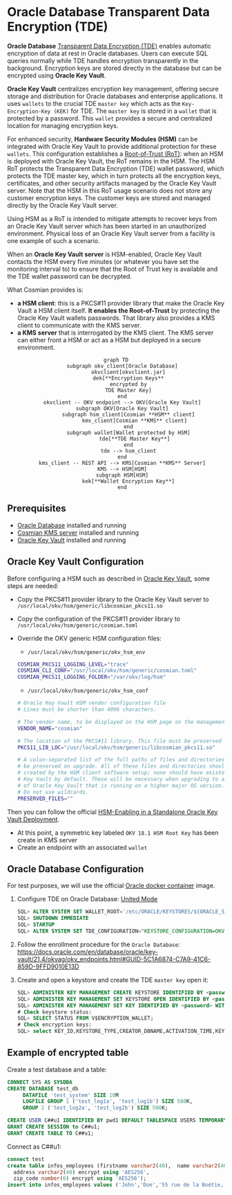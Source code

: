 # Oracle Database Transparent Data Encryption (TDE)

**Oracle Database** [Transparent Data Encryption (TDE)](https://docs.oracle.com/en/database/oracle/oracle-database/23/dbtde/introduction-to-transparent-data-encryption.html) enables automatic encryption of data at rest in Oracle databases. Users can execute SQL queries normally while TDE handles encryption transparently in the background. Encryption keys are stored directly in the database but can be encrypted using **Oracle Key Vault**.

**Oracle Key Vault** centralizes encryption key management, offering secure storage and distribution for Oracle databases and enterprise applications. It uses `wallets` to the crucial TDE `master key` which acts as the `Key-Encryption-Key (KEK)` for TDE. The `master key` is stored in a `wallet` that is protected by a password. This `wallet` provides a secure and centralized location for managing encryption keys.

For enhanced security, **Hardware Security Modules (HSM)** can be integrated with Oracle Key Vault to provide additional protection for these `wallets`. This configuration establishes a [Root-of-Trust (RoT)](https://docs.oracle.com/en/database/oracle/key-vault/18.5/okvhm/getting-started-hsm.html#GUID-DADA7E20-82E2-40C9-A63A-4A159EBD5F09): when an HSM is deployed with Oracle Key Vault, the RoT remains in the HSM. The HSM RoT protects the Transparent Data Encryption (TDE) wallet password, which protects the TDE master key, which in turn protects all the encryption keys, certificates, and other security artifacts managed by the Oracle Key Vault server. Note that the HSM in this RoT usage scenario does not store any customer encryption keys. The customer keys are stored and managed directly by the Oracle Key Vault server.

Using HSM as a RoT  is intended to mitigate attempts to recover keys from an Oracle Key Vault server which has been started in an unauthorized environment.
Physical loss of an Oracle Key Vault server from a facility is one example of such a scenario.

When an **Oracle Key Vault server** is HSM-enabled, Oracle Key Vault contacts the HSM every five minutes (or whatever you have set the monitoring interval to) to ensure that the Root of Trust key is available and the TDE wallet password can be decrypted.

What Cosmian provides is:

- **a HSM client**: this is a PKCS#11 provider library that make the Oracle Key Vault a HSM client itself. **It enables the Root-of-Trust** by protecting the Oracle Key Vault wallets passwords. That library also provides a KMS client to communicate with the KMS server.
- **a KMS server** that is interrogated by the KMS client. The KMS server can either front a HSM or act as a HSM but deployed in a secure environment.

<div align="center">

```mermaid
graph TD
    subgraph okv_client[Oracle Database]
        okvclient[okvclient.jar]
        dek[**Encryption Keys**
        encrypted by
        TDE Master Key]
    end
    okvclient -- OKV endpoint --> OKV[Oracle Key Vault]
    subgraph OKV[Oracle Key Vault]
        subgraph hsm_client[Cosmian **HSM** client]
            kms_client[Cosmian **KMS** client]
        end
        subgraph wallet[Wallet protected by HSM]
            tde[**TDE Master Key**]
        end
        tde --> hsm_client
    end
    kms_client -- REST API --> KMS[Cosmian **KMS** Server]
    KMS --> HSM[HSM]
    subgraph HSM[HSM]
        kek[**Wallet Encryption Key**]
    end
```

</div>

## Prerequisites

- [Oracle Database](https://www.oracle.com/database/) installed and running
- [Cosmian KMS server](https://docs.cosmian.com/key_management_system) installed and running
- [Oracle Key Vault](https://docs.oracle.com/en/database/oracle/key-vault/21.10/okvig/oracle-key-vault-installation-and-upgrade-requirements.html#GUID-CBAC69C6-14DB-4AB9-8942-6FBF117770B0) installed and running

## Oracle Key Vault Configuration

Before configuring a HSM such as described in [Oracle Key Vault](https://docs.oracle.com/en/database/oracle/key-vault/21.10/okvhm/index.html), some steps are needed:

- Copy the PKCS#11 provider library to the Oracle Key Vault server to `/usr/local/okv/hsm/generic/libcosmian_pkcs11.so`
- Copy the configuration of the PKCS#11 provider library to `/usr/local/okv/hsm/generic/cosmian.toml`
- Override the OKV generic HSM configuration files:

    - `/usr/local/okv/hsm/generic/okv_hsm_env`

    ```bash
    COSMIAN_PKCS11_LOGGING_LEVEL="trace"
    COSMIAN_CLI_CONF="/usr/local/okv/hsm/generic/cosmian.toml"
    COSMIAN_PKCS11_LOGGING_FOLDER="/var/okv/log/hsm"
    ```

    - `/usr/local/okv/hsm/generic/okv_hsm_conf`

    ```bash
    # Oracle Key Vault HSM vendor configuration file
    # Lines must be shorter than 4096 characters.

    # The vendor name, to be displayed on the HSM page on the management console.
    VENDOR_NAME="cosmian"

    # The location of the PKCS#11 library. This file must be preserved on upgrade.
    PKCS11_LIB_LOC="/usr/local/okv/hsm/generic/libcosmian_pkcs11.so"

    # A colon-separated list of the full paths of files and directories that must
    # be preserved on upgrade. All of these files and directories should have been
    # created by the HSM client software setup; none should have existed on Oracle
    # Key Vault by default. These will be necessary when upgrading to a version
    # of Oracle Key Vault that is running on a higher major OS version.
    # Do not use wildcards.
    PRESERVED_FILES=""
    ```

Then you can follow the official [HSM-Enabling in a Standalone Oracle Key Vault Deployment](https://docs.oracle.com/en/database/oracle/key-vault/21.10/okvhm/configuring-hsm-oracle-key-vault1.html#GUID-5645696A-3F19-4CF9-AE79-105569529182).

- At this point, a symmetric key labeled `OKV 18.1 HSM Root Key` has been create in KMS server
- Create an endpoint with an associated `wallet`

## Oracle Database Configuration

For test purposes, we will use the official [Oracle docker container](https://container-registry.oracle.com/ords/f?p=113:4:106545702571334:::4:P4_REPOSITORY,AI_REPOSITORY,AI_REPOSITORY_NAME,P4_REPOSITORY_NAME,P4_EULA_ID,P4_BUSINESS_AREA_ID:1863,1863,Oracle%20Database%20Free,Oracle%20Database%20Free,1,0&cs=3Ti6PWKfgzS30ZJfMaoHY1WKna0Ss_mxMjkSQqTBI7AfugrE1tN9BilNn74Z9ynq_5THQFpwXGPfVnPbkILvCiw) image.

1. Configure TDE on Oracle Database: [United Mode](https://docs.oracle.com/en/database/oracle/oracle-database/23/dbtde/configuring-united-mode2.html#GUID-D3045557-FA85-4EA5-A85A-75EAE9D67E13)

    ```sql
    SQL> ALTER SYSTEM SET WALLET_ROOT='/etc/ORACLE/KEYSTORES/${ORACLE_SID}' SCOPE = SPFILE;
    SQL> SHUTDOWN IMMEDIATE
    SQL> STARTUP
    SQL> ALTER SYSTEM SET TDE_CONFIGURATION="KEYSTORE_CONFIGURATION=OKV" SCOPE=SPFILE SID='*';
    ```

2. Follow the enrollment procedure for the `Oracle Database`: <https://docs.oracle.com/en/database/oracle/key-vault/21.4/okvag/okv_endpoints.html#GUID-5C1A6874-C7A9-41C6-859D-9FFD9010E13D>

3. Create and open a keystore and create the TDE `master key` open it:

    ```sql
    SQL> ADMINISTER KEY MANAGEMENT CREATE KEYSTORE IDENTIFIED BY <password>;
    SQL> ADMINISTER KEY MANAGEMENT SET KEYSTORE OPEN IDENTIFIED BY <password>;
    SQL> ADMINISTER KEY MANAGEMENT SET KEY IDENTIFIED BY <password> WITH BACKUP;
    # Check keystore status:
    SQL> SELECT STATUS FROM V$ENCRYPTION_WALLET;
    # Check encryption keys:
    SQL> select KEY_ID,KEYSTORE_TYPE,CREATOR_DBNAME,ACTIVATION_TIME,KEY_USE,ORIGIN from v$encryption_keys;
    ```

## Example of encrypted table

Create a test database and a table:

```sql
CONNECT SYS AS SYSDBA
CREATE DATABASE test_db
     DATAFILE 'test_system' SIZE 10M
     LOGFILE GROUP 1 ('test_log1a', 'test_log1b') SIZE 500K,
     GROUP 2 ('test_log2a', 'test_log2b') SIZE 500K;

CREATE USER C##u1 IDENTIFIED BY pwd1 DEFAULT TABLESPACE USERS TEMPORARY TABLESPACE TEMP QUOTA UNLIMITED ON USERS CONTAINER=ALL;
GRANT CREATE SESSION to C##u1;
GRANT CREATE TABLE TO C##u1;
```

Connect as C##u1:

```sql
connect test
create table infos_employees (firstname varchar2(40),  name varchar2(40),
  address varchar2(40) encrypt using 'AES256',
  zip_code number(6) encrypt using 'AES256');
insert into infos_employees values ('John','Doe','55 rue de la Boétie, Paris','75008');
```
